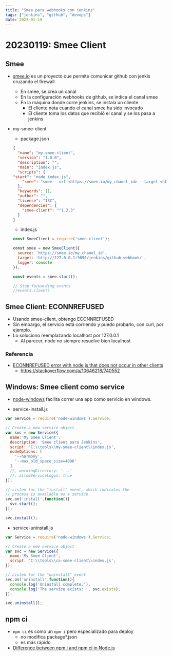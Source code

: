 ```yaml
---
title: "Smee para webhooks con jenkins"
tags: ["jenkins", "github", "devops"]
date: 2023-01-19
---
```


# 20230119: Smee Client

<TagsLinks />

## Smee

- [smee.io](https://smee.io/) es un proyecto que permite comunicar github con jenkis cruzando el firewall
  - En smee, se crea un canal
  - En la configuración webhooks de github, se indica el canal smee
  - En la máquina donde corre jenkins, se instala un cliente
    - El cliente nota cuando el canal smee ha sido invocado
    - El cliente toma los datos que recibió el canal y se los pasa a jenkins
- my-smee-client

  - package.json

  ```json
  {
    "name": "my-smee-client",
    "version": "1.0.0",
    "description": "",
    "main": "index.js",
    "scripts": {
  "start": "node index.js",
      "smee": "smee --url <https://smee.io/my_chanel_id> --target <http://127.0.0.1:9090/jenkins/github-webhook/>"
    },
    "keywords": [],
    "author": "",
    "license": "ISC",
    "dependencies": {
      "smee-client": "^1.2.3"
    }
  }
  ```

  - index.js

  ```js
  const SmeeClient = require('smee-client');

  const smee = new SmeeClient({
    source: 'https://smee.io/my_chanel_id',
    target: 'http://127.0.0.1:9090/jenkins/github-webhook/',
    logger: console
  });

  const events = smee.start();

  // Stop forwarding events
  //events.close()
  ```

## Smee Client: ECONNREFUSED

- Usando smee-client, obtengo ECONNREFUSED
- Sin embargo, el servicio está corriendo y puedo probarlo, con curl, por ejemplo.
- Lo soluciono reemplazando localhost por 127.0.0.1
  - Al parecer, node no siempre resuelve bien localhost

### Referencia

- [ECONNREFUSED error with node.js that does not occur in other clients](https://stackoverflow.com/questions/10643965/econnrefused-error-with-node-js-that-does-not-occur-in-other-clients)
  - <https://stackoverflow.com/a/10646218/740552>

## Windows: Smee client como service

- [node-windows](https://github.com/coreybutler/node-windows) facilita correr una app como servicio en windows.

- service-install.js

```js
var Service = require('node-windows').Service;

// Create a new service object
var svc = new Service({
  name:'My Smee Client',
  description: 'Smee client para Jenkins',
  script: 'C:\\tools\\my-smee-client\\index.js',
  nodeOptions: [
    '--harmony',
    '--max_old_space_size=4096'
  ]
  //, workingDirectory: '...'
  //, allowServiceLogon: true
});

// Listen for the "install" event, which indicates the
// process is available as a service.
svc.on('install',function(){
  svc.start();
});

svc.install();
```

- service-uninstall.js

```js
var Service = require('node-windows').Service;

// Create a new service object
var svc = new Service({
  name:'My Smee Client',
  script: 'C:\\tools\\ca-smee-client\\index.js',
});

// Listen for the "uninstall" event
svc.on('uninstall',function(){
  console.log('Uninstall complete.');
  console.log('The service exists: ', svc.exists);
});

svc.uninstall();
```

## npm ci
- `npm ci` es como un `npm i` pero especializado para deploy
	- no modifica package*.json
	- es más rápido
- [Difference between npm i and npm ci in Node.js](https://www.geeksforgeeks.org/difference-between-npm-i-and-npm-ci-in-node-js/)